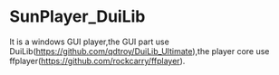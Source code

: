 # SunPlayer_DuiLib
It is a windows GUI player,the GUI part use DuiLib(https://github.com/qdtroy/DuiLib_Ultimate),the player core use ffplayer(https://github.com/rockcarry/ffplayer).

